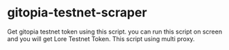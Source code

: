 # gitopia-testnet-scraper
Get gitopia testnet token using this script. you can run this script on screen and you will get Lore Testnet Token. This script using multi proxy.
